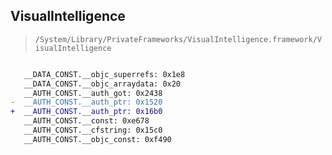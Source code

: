 ## VisualIntelligence

> `/System/Library/PrivateFrameworks/VisualIntelligence.framework/VisualIntelligence`

```diff

   __DATA_CONST.__objc_superrefs: 0x1e8
   __DATA_CONST.__objc_arraydata: 0x20
   __AUTH_CONST.__auth_got: 0x2438
-  __AUTH_CONST.__auth_ptr: 0x1520
+  __AUTH_CONST.__auth_ptr: 0x16b0
   __AUTH_CONST.__const: 0xe678
   __AUTH_CONST.__cfstring: 0x15c0
   __AUTH_CONST.__objc_const: 0xf490

```
